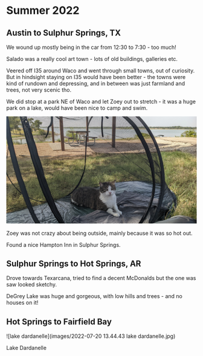 # Summer 2022

## Austin to Sulphur Springs, TX

We wound up mostly being in the car from 12:30 to 7:30 - too much! 

Salado was a really cool art town - lots of old buildings, galleries etc. 

Veered off I35 around Waco and went through small towns, out of curiosity. But in hindsight staying on I35 would have been better - the towns were kind of rundown and depressing, and in between was just farmland and trees, not very scenic tho. 

We did stop at a park NE of Waco and let Zoey out to stretch - it was a huge park on a lake, would have been nice to camp and swim.

![zoey in tent](images/2022-07-17%2016.19.58%20zoey%20in%20tent.jpg)

Zoey was not crazy about being outside, mainly because it was so hot out.

Found a nice Hampton Inn in Sulphur Springs. 

## Sulphur Springs to Hot Springs, AR

Drove towards Texarcana, tried to find a decent McDonalds but the one was saw looked sketchy.

DeGrey Lake was huge and gorgeous, with low hills and trees - and no houses on it!

## Hot Springs to Fairfield Bay

![lake dardanelle](images/2022-07-20 13.44.43 lake dardanelle.jpg)

Lake Dardanelle

